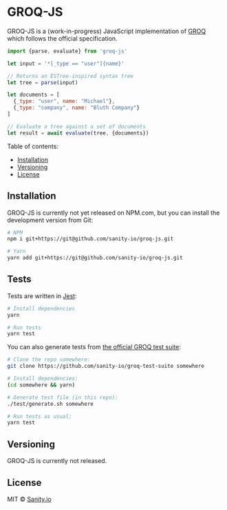 # GROQ-JS

GROQ-JS is a (work-in-progress) JavaScript implementation of [GROQ](https://www.sanity.io/docs/data-store/how-queries-work) which follows the official specification.

```javascript
import {parse, evaluate} from 'groq-js'

let input = '*[_type == "user"]{name}'

// Returns an ESTree-inspired syntax tree
let tree = parse(input)

let documents = [
  {_type: "user", name: "Michael"},
  {_type: "company", name: "Bluth Company"}
]

// Evaluate a tree against a set of documents
let result = await evaluate(tree, {documents})
```

Table of contents:

- [Installation](#installation)
- [Versioning](#versioning)
- [License](#license)

## Installation

GROQ-JS is currently not yet released on NPM.com, but you can install the development version from Git:

```bash
# NPM
npm i git+https://git@github.com/sanity-io/groq-js.git

# Yarn
yarn add git+https://git@github.com/sanity-io/groq-js.git
```

## Tests

Tests are written in [Jest](https://jestjs.io/):

```bash
# Install dependencies
yarn

# Run tests
yarn test
```

You can also generate tests from [the official GROQ test suite](https://github.com/sanity-io/groq-test-suite):

```bash
# Clone the repo somewhere:
git clone https://github.com/sanity-io/groq-test-suite somewhere

# Install dependencies:
(cd somewhere && yarn)

# Generate test file (in this repo):
./test/generate.sh somewhere

# Run tests as usual:
yarn test
```

## Versioning

GROQ-JS is currently not released.

## License

MIT © [Sanity.io](https://www.sanity.io/)

